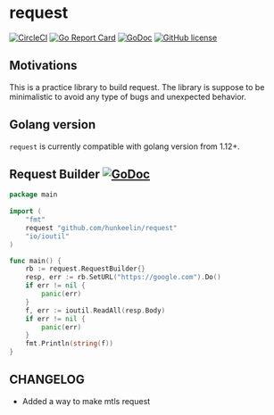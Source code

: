 # request 
[![CircleCI](https://circleci.com/gh/hunkeelin/request.svg?style=shield)](https://circleci.com/gh/hunkeelin/request)
[![Go Report Card](https://goreportcard.com/badge/github.com/hunkeelin/request)](https://goreportcard.com/report/github.com/hunkeelin/request)
[![GoDoc](https://godoc.org/github.com/hunkeelin/request?status.svg)](https://godoc.org/github.com/hunkeelin/request)
[![GitHub license](https://img.shields.io/badge/license-MIT-blue.svg)](https://raw.githubusercontent.com/hunkeelin/request/master/LICENSE)
## Motivations

This is a practice library to build request. The library is suppose to be minimalistic to avoid any type of bugs and unexpected behavior. 

## Golang version

`request` is currently compatible with golang version from 1.12+.

## Request Builder [![GoDoc](https://godoc.org/github.com/hunkeelin/request?status.svg)](https://godoc.org/github.com/hunkeelin/request#ReqBuilder)
```go
package main
  
import (
    "fmt"
    request "github.com/hunkeelin/request"
    "io/ioutil"
)

func main() {
    rb := request.RequestBuilder{}
    resp, err := rb.SetURL("https://google.com").Do()
    if err != nil {
        panic(err)
    }
    f, err := ioutil.ReadAll(resp.Body)
    if err != nil {
        panic(err)
    }
    fmt.Println(string(f))
}
```

## CHANGELOG
- Added a way to make mtls request
